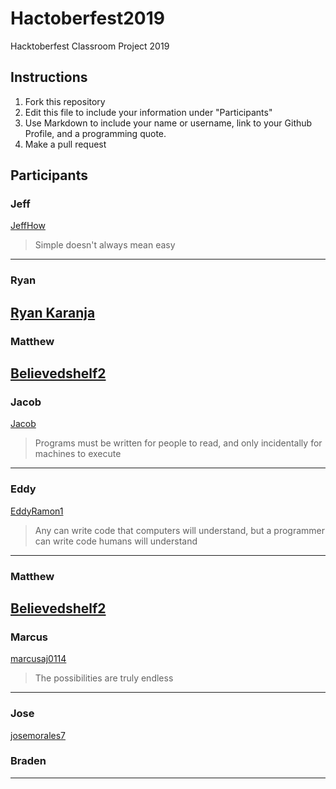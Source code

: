 # Hactoberfest2019
Hacktoberfest Classroom Project 2019

## Instructions
1. Fork this repository
2. Edit this file to include your information under "Participants"
3. Use Markdown to include your name or username, link to your Github Profile, and a programming quote.
4. Make a pull request

## Participants

### Jeff 
[JeffHow](https://github.com/jeffhow/)
> Simple doesn't always mean easy
---

### Ryan
[Ryan Karanja](https://github.com/Ryan-Karanja)
---

### Matthew
[Believedshelf2](https://github.com/believedshelf2/)
---

### Jacob
[Jacob](https://github.com/jake112311/)
>Programs must be written for people to read, and only incidentally for machines to execute
---

### Eddy
[EddyRamon1](https://github.com/EddyRamon1/)
> Any can write code that computers will understand, but a programmer can write code humans will understand
---

### Matthew
[Believedshelf2](https://github.com/believedshelf2/)
---

### Marcus
[marcusaj0114](https://github.com/marcusaj0114/)
> The possibilities are truly endless
---

### Jose
[josemorales7](https://github.com/josemorales7/)
### Braden
---
